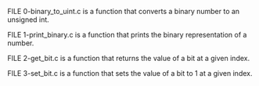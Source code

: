 FILE 0-binary_to_uint.c is a function that converts a binary number to an unsigned int.

FILE 1-print_binary.c is a function that prints the binary representation of a number.

FILE 2-get_bit.c is a function that returns the value of a bit at a given index.

FILE 3-set_bit.c is a function that sets the value of a bit to 1 at a given index. 
